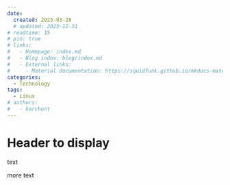 ```yaml
---
date:
  created: 2025-03-28
  # updated: 2023-12-31
# readtime: 15
# pin: true
# links:
#   - Homepage: index.md
#   - Blog index: blog/index.md
#   - External links:
#     - Material documentation: https://squidfunk.github.io/mkdocs-material
categories:
  - Technology
tags:
  - Linux
# authors:
#   - karchunt
---
```


# Header to display

text

<!-- more -->

more text